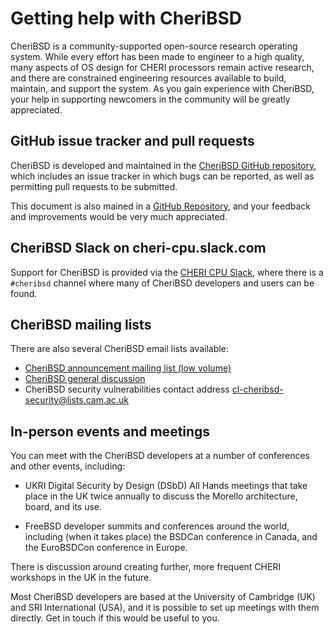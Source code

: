 # Getting help with CheriBSD

CheriBSD is a community-supported open-source research operating system.
While every effort has been made to engineer to a high quality, many aspects
of OS design for CHERI processors remain active research, and there are
constrained engineering resources available to build, maintain, and support
the system.
As you gain experience with CheriBSD, your help in supporting newcomers in the
community will be greatly appreciated.

## GitHub issue tracker and pull requests

CheriBSD is developed and maintained in the [CheriBSD GitHub
repository](https://github.com/CTSRD-CHERI/cheribsd), which includes an issue
tracker in which bugs can be reported, as well as permitting pull requests to
be submitted.

This document is also mained in a [GitHub
Repository](https://github.com/CTSRD-CHERI/cheribsd-getting-started), and your
feedback and improvements would be very much appreciated.

## CheriBSD Slack on cheri-cpu.slack.com

Support for CheriBSD is provided via the [CHERI CPU
Slack](https://www.cl.cam.ac.uk/research/security/ctsrd/cheri/cheri-slack.html),
where there is a `#cheribsd` channel where many of CheriBSD developers and
users can be found.

## CheriBSD mailing lists

There are also several CheriBSD email lists available:

- [CheriBSD announcement mailing list (low volume)](https://lists.cam.ac.uk/sympa/info/cl-cheribsd-announce)
- [CheriBSD general discussion](https://lists.cam.ac.uk/sympa/info/cl-cheribsd-discuss)
- CheriBSD security vulnerabilities contact address [cl-cheribsd-security@lists.cam.ac.uk](mailto:cl-cheribsd-security@lists.cam.ac.uk) 

## In-person events and meetings

You can meet with the CheriBSD developers at a number of conferences and other
events, including:

- UKRI Digital Security by Design (DSbD) All Hands meetings that take place in
  the UK twice annually to discuss the Morello architecture, board, and its
  use.

- FreeBSD developer summits and conferences around the world, including (when
  it takes place) the BSDCan conference in Canada, and the EuroBSDCon
  conference in Europe.

There is discussion around creating further, more frequent CHERI workshops in
the UK in the future.

Most CheriBSD developers are based at the University of Cambridge (UK) and SRI
International (USA), and it is possible to set up meetings with them directly.
Get in touch if this would be useful to you.
